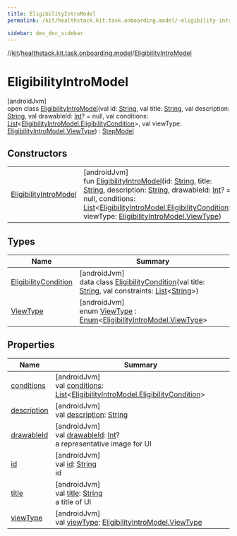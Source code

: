 ```yaml
---
title: EligibilityIntroModel
permalink: /kit/healthstack.kit.task.onboarding.model/-eligibility-intro-model/index.html

sidebar: dev_doc_sidebar
---
```

//[kit](../../../kit.html)/[healthstack.kit.task.onboarding.model](../index.html)/[EligibilityIntroModel](index.html)



# EligibilityIntroModel



[androidJvm]\
open class [EligibilityIntroModel](index.html)(val id: [String](https://kotlinlang.org/api/latest/jvm/stdlib/kotlin/-string/index.html), val title: [String](https://kotlinlang.org/api/latest/jvm/stdlib/kotlin/-string/index.html), val description: [String](https://kotlinlang.org/api/latest/jvm/stdlib/kotlin/-string/index.html), val drawableId: [Int](https://kotlinlang.org/api/latest/jvm/stdlib/kotlin/-int/index.html)? = null, val conditions: [List](https://kotlinlang.org/api/latest/jvm/stdlib/kotlin.collections/-list/index.html)&lt;[EligibilityIntroModel.EligibilityCondition](-eligibility-condition/index.html)&gt;, val viewType: [EligibilityIntroModel.ViewType](-view-type/index.html)) : [StepModel](../../healthstack.kit.task.base/-step-model/index.html)



## Constructors


| | |
|---|---|
| [EligibilityIntroModel](-eligibility-intro-model.html) | [androidJvm]<br>fun [EligibilityIntroModel](-eligibility-intro-model.html)(id: [String](https://kotlinlang.org/api/latest/jvm/stdlib/kotlin/-string/index.html), title: [String](https://kotlinlang.org/api/latest/jvm/stdlib/kotlin/-string/index.html), description: [String](https://kotlinlang.org/api/latest/jvm/stdlib/kotlin/-string/index.html), drawableId: [Int](https://kotlinlang.org/api/latest/jvm/stdlib/kotlin/-int/index.html)? = null, conditions: [List](https://kotlinlang.org/api/latest/jvm/stdlib/kotlin.collections/-list/index.html)&lt;[EligibilityIntroModel.EligibilityCondition](-eligibility-condition/index.html)&gt;, viewType: [EligibilityIntroModel.ViewType](-view-type/index.html)) |


## Types


| Name | Summary |
|---|---|
| [EligibilityCondition](-eligibility-condition/index.html) | [androidJvm]<br>data class [EligibilityCondition](-eligibility-condition/index.html)(val title: [String](https://kotlinlang.org/api/latest/jvm/stdlib/kotlin/-string/index.html), val constraints: [List](https://kotlinlang.org/api/latest/jvm/stdlib/kotlin.collections/-list/index.html)&lt;[String](https://kotlinlang.org/api/latest/jvm/stdlib/kotlin/-string/index.html)&gt;) |
| [ViewType](-view-type/index.html) | [androidJvm]<br>enum [ViewType](-view-type/index.html) : [Enum](https://kotlinlang.org/api/latest/jvm/stdlib/kotlin/-enum/index.html)&lt;[EligibilityIntroModel.ViewType](-view-type/index.html)&gt; |


## Properties


| Name | Summary |
|---|---|
| [conditions](conditions.html) | [androidJvm]<br>val [conditions](conditions.html): [List](https://kotlinlang.org/api/latest/jvm/stdlib/kotlin.collections/-list/index.html)&lt;[EligibilityIntroModel.EligibilityCondition](-eligibility-condition/index.html)&gt; |
| [description](description.html) | [androidJvm]<br>val [description](description.html): [String](https://kotlinlang.org/api/latest/jvm/stdlib/kotlin/-string/index.html) |
| [drawableId](../../healthstack.kit.task.base/-step-model/drawable-id.html) | [androidJvm]<br>val [drawableId](../../healthstack.kit.task.base/-step-model/drawable-id.html): [Int](https://kotlinlang.org/api/latest/jvm/stdlib/kotlin/-int/index.html)?<br>a representative image for UI |
| [id](../../healthstack.kit.task.base/-step-model/id.html) | [androidJvm]<br>val [id](../../healthstack.kit.task.base/-step-model/id.html): [String](https://kotlinlang.org/api/latest/jvm/stdlib/kotlin/-string/index.html)<br>id |
| [title](../../healthstack.kit.task.base/-step-model/title.html) | [androidJvm]<br>val [title](../../healthstack.kit.task.base/-step-model/title.html): [String](https://kotlinlang.org/api/latest/jvm/stdlib/kotlin/-string/index.html)<br>a title of UI |
| [viewType](view-type.html) | [androidJvm]<br>val [viewType](view-type.html): [EligibilityIntroModel.ViewType](-view-type/index.html) |

